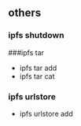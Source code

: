 ## others
### ipfs shutdown

###ipfs tar
- ipfs tar add
- ipfs tar cat

### ipfs urlstore
- ipfs urlstore add
